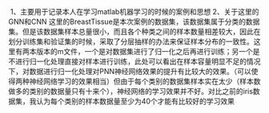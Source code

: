 
 1、主要用于记录本人在学习matlab机器学习的时候的案例和思想
 2、关于这里的GNN和CNN
  这里的BreastTissue是本次案例的数据集，该数据集属于分类的数据集。但是该数据集样本总量很小，而且各个种类之间的样本数量相差较大，因此在划分训练集和验证集的时候，采取了分层抽样的办法来保证样本分布的一致性。这里有两本版本的m文件，一个是对数据集进行了归一化之后再进行训练；另一个是不进行归一化处理直接对样本进行训练，此处可以看出在样本容量明显不足的情况下，对数据进行归一化处理对PNN神经网络效果的提升有比较大的效果。（可以使得两种神经网络学习的效果相当）但由于每个类别的数据集样本实在太少（样本数做多的类别的数据量只有十来个），神经网络的学习效果并不好。对比之前的iris数据集，我认为每个类别的样本数据量至少为40个才能有比较好的学习效果
